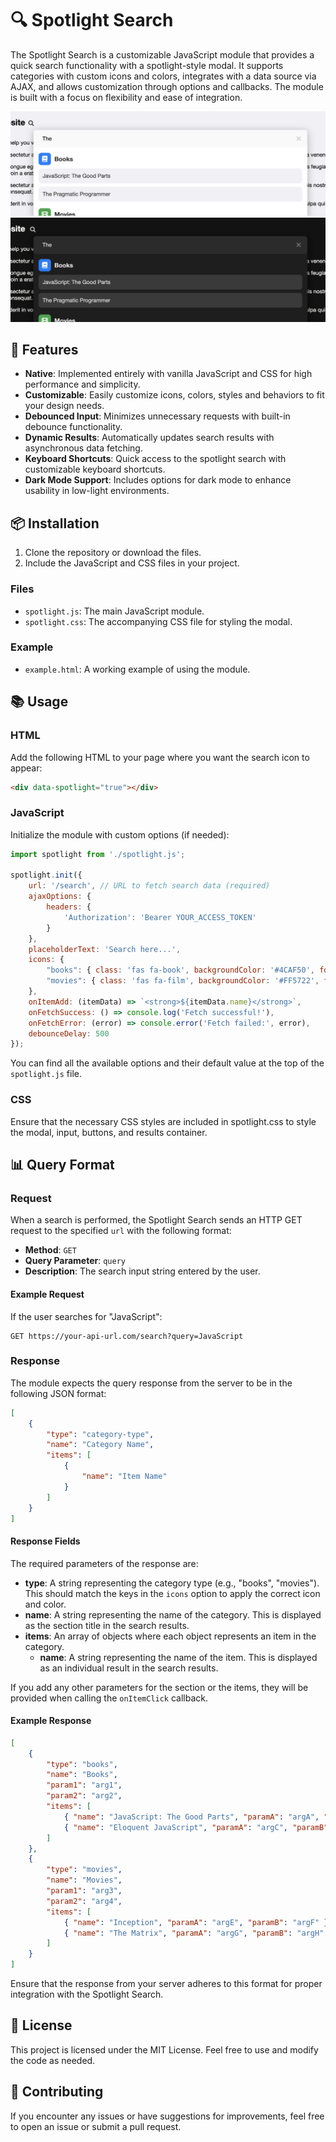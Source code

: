 # 🔍 Spotlight Search

The Spotlight Search is a customizable JavaScript module that provides a quick search functionality with a spotlight-style modal. It supports categories with custom icons and colors, integrates with a data source via AJAX, and allows customization through options and callbacks. The module is built with a focus on flexibility and ease of integration.

![Spotlight Search (light)](./screenshot-light.png)
![Spotlight Search (dark)](./screenshot-dark.png)

## 🚀 Features

- **Native**: Implemented entirely with vanilla JavaScript and CSS for high performance and simplicity.
- **Customizable**: Easily customize icons, colors, styles and behaviors to fit your design needs.
- **Debounced Input**: Minimizes unnecessary requests with built-in debounce functionality.
- **Dynamic Results**: Automatically updates search results with asynchronous data fetching.
- **Keyboard Shortcuts**: Quick access to the spotlight search with customizable keyboard shortcuts.
- **Dark Mode Support**: Includes options for dark mode to enhance usability in low-light environments.

## 📦 Installation

1. Clone the repository or download the files.
2. Include the JavaScript and CSS files in your project.

### Files

- `spotlight.js`: The main JavaScript module.
- `spotlight.css`: The accompanying CSS file for styling the modal.

### Example

- `example.html`: A working example of using the module.

## 📚 Usage

### HTML

Add the following HTML to your page where you want the search icon to appear:

```html
<div data-spotlight="true"></div>
```

### JavaScript

Initialize the module with custom options (if needed):

```javascript
import spotlight from './spotlight.js';

spotlight.init({
    url: '/search', // URL to fetch search data (required)
    ajaxOptions: {
        headers: {
            'Authorization': 'Bearer YOUR_ACCESS_TOKEN'
        }
    },
    placeholderText: 'Search here...',
    icons: {
        "books": { class: 'fas fa-book', backgroundColor: '#4CAF50', foregroundColor: '#fff' },
        "movies": { class: 'fas fa-film', backgroundColor: '#FF5722', foregroundColor: '#fff' }
    },
    onItemAdd: (itemData) => `<strong>${itemData.name}</strong>`,
    onFetchSuccess: () => console.log('Fetch successful!'),
    onFetchError: (error) => console.error('Fetch failed:', error),
    debounceDelay: 500
});
```

You can find all the available options and their default value at the top of the `spotlight.js` file.

### CSS

Ensure that the necessary CSS styles are included in spotlight.css to style the modal, input, buttons, and results container.

## 📊 Query Format

### Request

When a search is performed, the Spotlight Search sends an HTTP GET request to the specified `url` with the following format:

- **Method**: `GET`
- **Query Parameter**: `query`
- **Description**: The search input string entered by the user.

#### Example Request

If the user searches for "JavaScript":

```plaintext
GET https://your-api-url.com/search?query=JavaScript
```

### Response

The module expects the query response from the server to be in the following JSON format:

```json
[
    {
        "type": "category-type",
        "name": "Category Name",
        "items": [
            {
                "name": "Item Name"
            }
        ]
    }
]
```

#### Response Fields

The required parameters of the response are:

- **type**: A string representing the category type (e.g., "books", "movies"). This should match the keys in the `icons` option to apply the correct icon and color.
- **name**: A string representing the name of the category. This is displayed as the section title in the search results.
- **items**: An array of objects where each object represents an item in the category.
  - **name**: A string representing the name of the item. This is displayed as an individual result in the search results.

If you add any other parameters for the section or the items, they will be provided when calling the `onItemClick` callback.

#### Example Response

```json
[
    {
        "type": "books",
        "name": "Books",
        "param1": "arg1",
        "param2": "arg2",
        "items": [
            { "name": "JavaScript: The Good Parts", "paramA": "argA", "paramB": "argB" },
            { "name": "Eloquent JavaScript", "paramA": "argC", "paramB": "argD" }
        ]
    },
    {
        "type": "movies",
        "name": "Movies",
        "param1": "arg3",
        "param2": "arg4",
        "items": [
            { "name": "Inception", "paramA": "argE", "paramB": "argF" },
            { "name": "The Matrix", "paramA": "argG", "paramB": "argH" }
        ]
    }
]
```

Ensure that the response from your server adheres to this format for proper integration with the Spotlight Search.

## 📜 License

This project is licensed under the MIT License. Feel free to use and modify the code as needed.

## 🤝 Contributing

If you encounter any issues or have suggestions for improvements, feel free to open an issue or submit a pull request.
